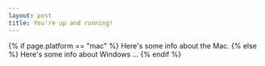 ```yaml
---
layout: post
title: You're up and running!
---
```


{% if page.platform == "mac" %}
Here's some info about the Mac.
{% else %}
Here's some info about Windows ...
{% endif %}
